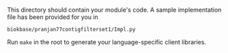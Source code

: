 This directory should contain your module's code.
A sample implementation file has been provided for you in

```biokbase/pranjan77contigfilterset1/Impl.py```

Run `make` in the root to generate your language-specific client libraries.
